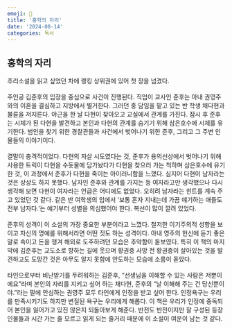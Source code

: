 ```yaml
---
emoji: 🦩
title: '홍학의 자리'
date: '2024-08-14'
categories: 독서
---
```


## 홍학의 자리
추리소설을 읽고 싶었던 차에 랭킹 상위권에 있어 첫 장을 넘겼다.
<br/><br/>
주인공 김준후의 입장을 중심으로 사건이 진행된다. 직업이 교사인 준후는 아내 권영주와의 이혼을 결심하고 지방에서 별거한다. 그러던 중 담임을 맡고 있는 반 학생 채다현과 불륜을 저지른다. 야근을 한 날 다현이 찾아오고 교실에서 관계를 가진다. 잠시 후 준후는 시체가 된 다현을 발견하고 본인과 다현의 관계를 숨기기 위해 삼은호수에 시체를 유기한다. 범인을 찾기 위한 경찰관들과 사건에서 벗어나기 위한 준후, 그리고 그 주변 인물들의 이야기이다.
<br/><br/>
결말이 충격적이었다. 다현의 자살 시도였다는 것, 준후가 용의선상에서 벗어나기 위해 사용한 트릭이 다현을 수돗물에 담가놨다가 다현을 찾으러 가는 척하며 삼은호수에 유기한 것, 이 과정에서 준후가 다현을 죽이는 아이러니함을 느꼈다. 심지어 다현이 남자라는 것은 상상도 하지 못했다. 남자인 준후와 관계를 가지는 등 여자라고만 생각했으나 다시 생각해 보면 다현이 여자라는 언급은 어디에도 없었다. 오히려 남자라는 힌트를 계속 주고 있었던 것 같다. 같은 반 여학생의 입에서 ‘보통 혼자 지내는데 가끔 얘기하는 애들도 전부 남자다.’는 얘기부터 성별을 의심했어야 한다. 복선이 많이 깔려 있었다.
<br/><br/>
준후의 성격이 이 소설의 가장 중요한 부분이라고 느꼈다. 철저한 이기주의적 성향을 보이고 자신의 명예를 위해서라면 어떤 짓도 하는 성격이다. 아내 영주의 헌신에 듣기 좋은 말로 속이고 돈을 챙겨 해외로 도주하려던 모습은 추악함이 돋보였다. 특히 이 책의 마지막에 김준후는 교도소로 향하는 길에 웃으며 황권중 사망 전 황권중이 살아있는 것을 발견하고도 도망간 것은 아무도 알지 못함에 안도하는 모습에 소름이 돋았다.
<br/><br/>
타인으로부터 비난받기를 두려워하는 김준후, “선생님을 이해할 수 있는 사람은 저뿐이에요”라며 본인의 자리를 지키고 싶어 하는 채다현, 준후의 “날 이해해 주는 건 당신뿐이야.”라는 말에 안심하는 권영주 모두 타인에게 인정을 받고 싶어 한다. 인정욕구는 우리를 만족시키기도 하지만 변질된 욕구는 우리에게 해롭다. 이 책은 우리가 인정에 중독되어 본인을 잃어가고 있진 않은지 되돌아보게 해준다. 반전도 반전이지만 잘 구성된 등장인물들과 시간 가는 줄 모르고 읽게 되는 줄거리 때문에 이 소설이 여운이 남는 것 같다.